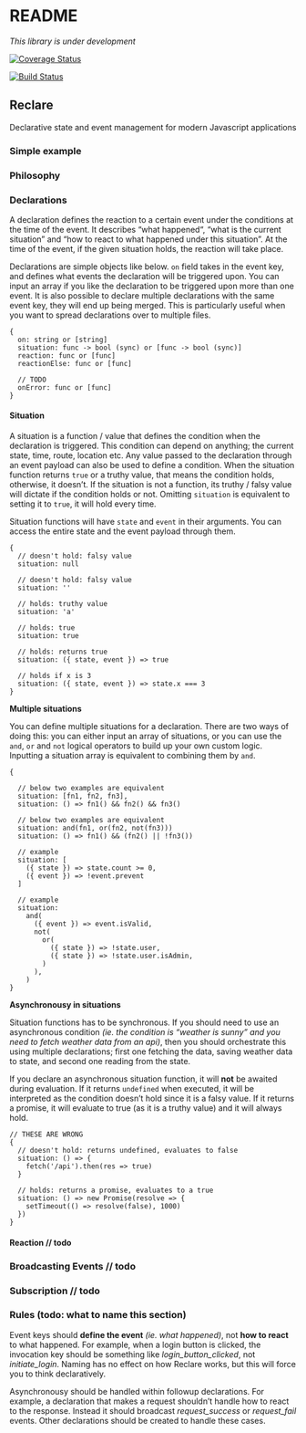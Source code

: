 # README

_This library is under development_

[![Coverage Status](https://coveralls.io/repos/github/reclarejs/reclare/badge.svg?branch=master)](https://coveralls.io/github/reclarejs/reclare?branch=master)

[![Build Status](https://travis-ci.org/reclarejs/reclare.svg?branch=master)](https://travis-ci.org/reclarejs/reclare)

## Reclare

Declarative state and event management for modern Javascript applications

### Simple example

### Philosophy

### Declarations

A declaration defines the reaction to a certain event under the conditions at the time of the event. It describes “what happened“, “what is the current situation” and “how to react to what happened under this situation”. At the time of the event, if the given situation holds, the reaction will take place.

Declarations are simple objects like below. `on` field takes in the event key, and defines what events the declaration will be triggered upon. You can input an array if you like the declaration to be triggered upon more than one event. It is also possible to declare multiple declarations with the same event key, they will end up being merged. This is particularly useful when you want to spread declarations over to multiple files.

```text
{
  on: string or [string]
  situation: func -> bool (sync) or [func -> bool (sync)]
  reaction: func or [func]
  reactionElse: func or [func]

  // TODO
  onError: func or [func]
}
```

#### Situation

A situation is a function / value that defines the condition when the declaration is triggered. This condition can depend on anything; the current state, time, route, location etc. Any value passed to the declaration through an event payload can also be used to define a condition. When the situation function returns `true` or a truthy value, that means the condition holds, otherwise, it doesn’t. If the situation is not a function, its truthy / falsy value will dictate if the condition holds or not. Omitting `situation` is equivalent to setting it to `true`, it will hold every time.

Situation functions will have `state` and `event` in their arguments. You can access the entire state and the event payload through them.

```text
{
  // doesn't hold: falsy value
  situation: null

  // doesn't hold: falsy value
  situation: ''

  // holds: truthy value
  situation: 'a'

  // holds: true
  situation: true

  // holds: returns true
  situation: ({ state, event }) => true

  // holds if x is 3
  situation: ({ state, event }) => state.x === 3
}
```

**Multiple situations**

You can define multiple situations for a declaration. There are two ways of doing this: you can either input an array of situations, or you can use the `and`, `or` and `not` logical operators to build up your own custom logic. Inputting a situation array is equivalent to combining them by `and`.

```text
{

  // below two examples are equivalent
  situation: [fn1, fn2, fn3],
  situation: () => fn1() && fn2() && fn3()

  // below two examples are equivalent
  situation: and(fn1, or(fn2, not(fn3)))
  situation: () => fn1() && (fn2() || !fn3())

  // example
  situation: [
    ({ state }) => state.count >= 0,
    ({ event }) => !event.prevent
  ]

  // example
  situation:
    and(
      ({ event }) => event.isValid,
      not(
        or(
          ({ state }) => !state.user,
          ({ state }) => !state.user.isAdmin,
        )
      ),
    )
}
```

**Asynchronousy in situations**

Situation functions has to be synchronous. If you should need to use an asynchronous condition _\(ie. the condition is “weather is sunny” and you need to fetch weather data from an api\)_, then you should orchestrate this using multiple declarations; first one fetching the data, saving weather data to state, and second one reading from the state.

If you declare an asynchronous situation function, it will **not** be awaited during evaluation. If it returns `undefined` when executed, it will be interpreted as the condition doesn’t hold since it is a falsy value. If it returns a promise, it will evaluate to true \(as it is a truthy value\) and it will always hold.

```text
// THESE ARE WRONG
{
  // doesn't hold: returns undefined, evaluates to false
  situation: () => {
    fetch('/api').then(res => true)
  }

  // holds: returns a promise, evaluates to a true
  situation: () => new Promise(resolve => {
    setTimeout(() => resolve(false), 1000)
  })
}
```

#### Reaction // todo

### Broadcasting Events // todo

### Subscription // todo

### Rules \(todo: what to name this section\)

Event keys should **define the event** _\(ie. what happened\)_, not **how to react** to what happened. For example, when a login button is clicked, the invocation key should be something like _login\_button\_clicked_, not _initiate\_login_. Naming has no effect on how Reclare works, but this will force you to think declaratively.

Asynchronousy should be handled within followup declarations. For example, a declaration that makes a request shouldn’t handle how to react to the response. Instead it should broadcast _request\_success_ or _request\_fail_ events. Other declarations should be created to handle these cases.

